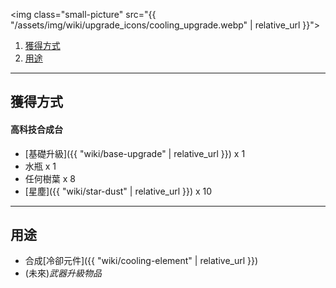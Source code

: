 <img class="small-picture" src="{{ "/assets/img/wiki/upgrade_icons/cooling_upgrade.webp" | relative_url }}">

<div class="article-content">
<ol>
    <li><a href="#獲得方式">獲得方式</a></li>
    <li><a href="#用途">用途</a></li>
</ol>
</div>

---

## 獲得方式

#### 高科技合成台

- [基礎升級]({{ "wiki/base-upgrade" | relative_url }}) x 1  
- 水瓶 x 1  
- 任何樹葉 x 8  
- [星塵]({{ "wiki/star-dust" | relative_url }}) x 10

---

## 用途

- 合成[冷卻元件]({{ "wiki/cooling-element" | relative_url }})  
- (未來)_武器升級物品_
